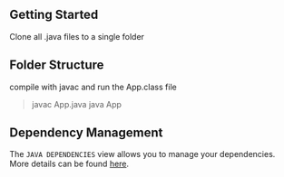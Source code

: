 ## Getting Started

Clone all .java files to a single folder

## Folder Structure

compile with javac and run the App.class file
>javac App.java
>java App

## Dependency Management

The `JAVA DEPENDENCIES` view allows you to manage your dependencies. More details can be found [here](https://github.com/microsoft/vscode-java-pack/blob/master/release-notes/v0.9.0.md#work-with-jar-files-directly).
